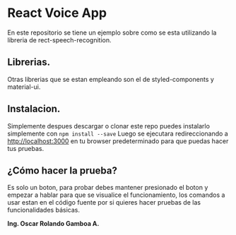 # React Voice App

En este repositorio se tiene un ejemplo sobre como se esta utilizando la libreria de rect-speech-recognition.

## Librerias.
Otras librerias que se estan empleando son el de styled-components y material-ui.

## Instalacion.

Simplemente despues descargar o clonar este repo puedes instalarlo simplemente con `npm install --save`
Luego se ejecutara redireccionando a [http://localhost:3000](http://localhost:3000) en tu browser predeterminado para que puedas 
hacer tus pruebas.


## ¿Cómo hacer la prueba?

Es solo un boton, para probar debes mantener presionado el boton y empezar a hablar para que se visualice el funcionamiento, los comandos a usar estan 
en el código fuente por si quieres hacer pruebas de las funcionalidades básicas.

**Ing. Oscar Rolando Gamboa A.**
